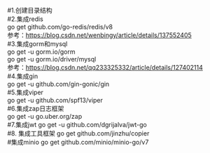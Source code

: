#1.创建目录结构  
#2.集成redis  
go get github.com/go-redis/redis/v8  
参考：https://blog.csdn.net/wenbingy/article/details/137552405  
#3.集成gorm和mysql  
go get -u gorm.io/gorm  
go get -u gorm.io/driver/mysql  
参考：https://blog.csdn.net/qq233325332/article/details/127402114  
#4.集成gin  
go get -u github.com/gin-gonic/gin  
#5.集成viper  
go get -u github.com/spf13/viper  
#6.集成zap日志框架  
go get -u go.uber.org/zap  
#7.集成jwt
go get -u github.com/dgrijalva/jwt-go  
#8. 集成工具框架
go get github.com/jinzhu/copier  
#集成minio
go get github.com/minio/minio-go/v7
